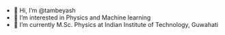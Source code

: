 - 👋 Hi, I’m @tambeyash
- 👀 I’m interested in Physics and Machine learning
- 🌱 I’m currently M.Sc. Physics at Indian Institute of Technology, Guwahati
<!---
- 💞️ I’m looking to collaborate on ...
- 📫 How to reach me ...
--->
<!---
tambeyash/tambeyash is a ✨ special ✨ repository because its `README.md` (this file) appears on your GitHub profile.
You can click the Preview link to take a look at your changes.
--->
